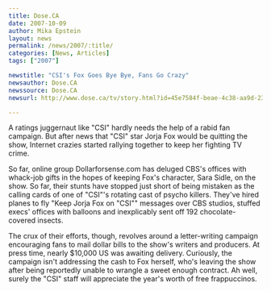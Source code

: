 ```yaml
---
title: Dose.CA 
date: 2007-10-09
author: Mika Epstein
layout: news
permalink: /news/2007/:title/
categories: [News, Articles]
tags: ["2007"]

newstitle: "CSI's Fox Goes Bye Bye, Fans Go Crazy"
newsauthor: Dose.CA
newssource: Dose.CA
newsurl: http://www.dose.ca/tv/story.html?id=45e7584f-beae-4c38-aa9d-236b880d4386&k=24610

---
```


A ratings juggernaut like "CSI" hardly needs the help of a rabid fan campaign. But after news that "CSI" star Jorja Fox would be quitting the show, Internet crazies started rallying together to keep her fighting TV crime.

So far, online group Dollarforsense.com has deluged CBS's offices with whack-job gifts in the hopes of keeping Fox's character, Sara Sidle, on the show. So far, their stunts have stopped just short of being mistaken as the calling cards of one of "CSI"'s rotating cast of psycho killers. They've hired planes to fly "Keep Jorja Fox on "CSI"" messages over CBS studios, stuffed execs' offices with balloons and inexplicably sent off 192 chocolate-covered insects. 

The crux of their efforts, though, revolves around a letter-writing campaign encouraging fans to mail dollar bills to the show's writers and producers. At press time, nearly $10,000 US was awaiting delivery. Curiously, the campaign isn't addressing the cash to Fox herself, who's leaving the show after being reportedly unable to wrangle a sweet enough contract. Ah well, surely the "CSI" staff will appreciate the year's worth of free frappuccinos.